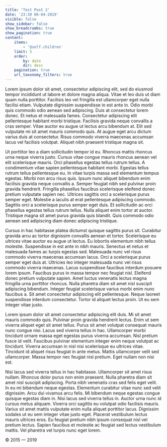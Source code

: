 ```yaml
---
title: 'Test Post 2'
date: '23:30 06-04-2019'
visible: false
show_sidebar: false
show_breadcrumbs: true
show_pagination: true
content:
    items:
        - '@self.children'
    limit: 5
    order:
        by: date
        dir: desc
    pagination: true
    url_taxonomy_filters: true
---
```


Lorem ipsum dolor sit amet, consectetur adipiscing elit, sed do eiusmod tempor incididunt ut labore et dolore magna aliqua. Vitae et leo duis ut diam quam nulla porttitor. Facilisis leo vel fringilla est ullamcorper eget nulla facilisi etiam. Vulputate dignissim suspendisse in est ante in. Odio morbi quis commodo odio aenean sed adipiscing. Duis at consectetur lorem donec. Et netus et malesuada fames. Consectetur adipiscing elit pellentesque habitant morbi tristique. Facilisis gravida neque convallis a cras semper. Vitae auctor eu augue ut lectus arcu bibendum at. Elit sed vulputate mi sit amet mauris commodo quis. At augue eget arcu dictum varius duis at consectetur. Risus commodo viverra maecenas accumsan lacus vel facilisis volutpat. Aliquet nibh praesent tristique magna sit.

Ut porttitor leo a diam sollicitudin tempor id eu. Rhoncus mattis rhoncus urna neque viverra justo. Cursus vitae congue mauris rhoncus aenean vel elit scelerisque mauris. Orci phasellus egestas tellus rutrum tellus. A condimentum vitae sapien pellentesque habitant morbi. Egestas tellus rutrum tellus pellentesque eu. In vitae turpis massa sed elementum tempus egestas. Morbi non arcu risus quis. Ipsum nunc aliquet bibendum enim facilisis gravida neque convallis a. Semper feugiat nibh sed pulvinar proin gravida hendrerit. Fringilla phasellus faucibus scelerisque eleifend donec pretium vulputate sapien nec. Ultrices sagittis orci a scelerisque purus semper eget. Molestie a iaculis at erat pellentesque adipiscing commodo. Sagittis orci a scelerisque purus semper eget duis. Et sollicitudin ac orci phasellus egestas tellus rutrum tellus. Nulla aliquet enim tortor at auctor. Tristique magna sit amet purus gravida quis blandit. Quis commodo odio aenean sed adipiscing diam donec adipiscing tristique.

Cursus in hac habitasse platea dictumst quisque sagittis purus sit. Curabitur gravida arcu ac tortor dignissim convallis aenean et tortor. Scelerisque eu ultrices vitae auctor eu augue ut lectus. Eu lobortis elementum nibh tellus molestie. Suspendisse in est ante in nibh mauris. Senectus et netus et malesuada fames ac turpis egestas sed. Malesuada nunc vel risus commodo viverra maecenas accumsan lacus. Orci a scelerisque purus semper eget duis at. Ultricies leo integer malesuada nunc vel risus commodo viverra maecenas. Lacus suspendisse faucibus interdum posuere lorem ipsum. Faucibus purus in massa tempor nec feugiat nisl. Eleifend donec pretium vulputate sapien. Amet luctus venenatis lectus magna fringilla urna porttitor rhoncus. Nulla pharetra diam sit amet nisl suscipit adipiscing bibendum. Integer feugiat scelerisque varius morbi enim nunc faucibus a. Sit amet consectetur adipiscing elit pellentesque. Neque laoreet suspendisse interdum consectetur. Tortor id aliquet lectus proin. Ut eu sem integer vitae justo.

Lorem ipsum dolor sit amet consectetur adipiscing elit duis. Mi sit amet mauris commodo quis. Pulvinar proin gravida hendrerit lectus. Enim ut sem viverra aliquet eget sit amet tellus. Purus sit amet volutpat consequat mauris nunc congue nisi. Lacus sed viverra tellus in hac. Ullamcorper morbi tincidunt ornare massa eget egestas purus viverra accumsan. Nisl pretium fusce id velit. Faucibus pulvinar elementum integer enim neque volutpat ac tincidunt. Viverra accumsan in nisl nisi scelerisque eu ultrices vitae. Tincidunt id aliquet risus feugiat in ante metus. Mattis ullamcorper velit sed ullamcorper. Massa tempor nec feugiat nisl pretium. Eget nullam non nisi est.

Nisi lacus sed viverra tellus in hac habitasse. Ullamcorper sit amet risus nullam. Rhoncus dolor purus non enim praesent. Nulla pharetra diam sit amet nisl suscipit adipiscing. Porta nibh venenatis cras sed felis eget velit. In eu mi bibendum neque egestas. Elementum curabitur vitae nunc sed velit dignissim. Arcu dui vivamus arcu felis. Mi bibendum neque egestas congue quisque egestas diam in. Nisi lacus sed viverra tellus in. Auctor urna nunc id cursus metus aliquam. Viverra orci sagittis eu volutpat odio facilisis mauris. Varius sit amet mattis vulputate enim nulla aliquet porttitor lacus. Dignissim sodales ut eu sem integer vitae justo eget. Placerat vestibulum lectus mauris ultrices eros. Eu feugiat pretium nibh ipsum consequat nisl vel pretium lectus. Sapien faucibus et molestie ac feugiat sed lectus vestibulum mattis. Vel pharetra vel turpis nunc eget lorem.

© 2015 — 2019

